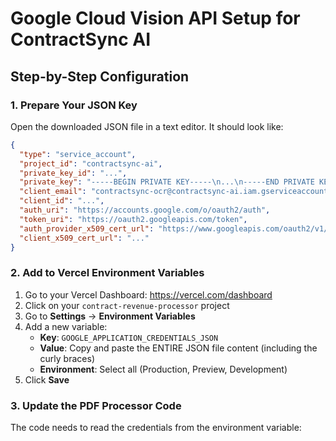 # Google Cloud Vision API Setup for ContractSync AI

## Step-by-Step Configuration

### 1. Prepare Your JSON Key
Open the downloaded JSON file in a text editor. It should look like:
```json
{
  "type": "service_account",
  "project_id": "contractsync-ai",
  "private_key_id": "...",
  "private_key": "-----BEGIN PRIVATE KEY-----\n...\n-----END PRIVATE KEY-----\n",
  "client_email": "contractsync-ocr@contractsync-ai.iam.gserviceaccount.com",
  "client_id": "...",
  "auth_uri": "https://accounts.google.com/o/oauth2/auth",
  "token_uri": "https://oauth2.googleapis.com/token",
  "auth_provider_x509_cert_url": "https://www.googleapis.com/oauth2/v1/certs",
  "client_x509_cert_url": "..."
}
```

### 2. Add to Vercel Environment Variables

1. Go to your Vercel Dashboard: https://vercel.com/dashboard
2. Click on your `contract-revenue-processor` project
3. Go to **Settings** → **Environment Variables**
4. Add a new variable:
   - **Key**: `GOOGLE_APPLICATION_CREDENTIALS_JSON`
   - **Value**: Copy and paste the ENTIRE JSON file content (including the curly braces)
   - **Environment**: Select all (Production, Preview, Development)
5. Click **Save**

### 3. Update the PDF Processor Code

The code needs to read the credentials from the environment variable: